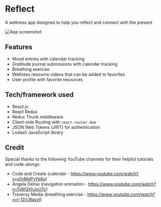 # Reflect

A wellness app designed to help you reflect and connect with the present

<img src="https://i.postimg.cc/ZRmtp8Cr/Screen-Shot-2020-09-15-at-9-04-23-PM.png" alt="App screenshot">

## Features

- Mood entries with calendar tracking
- Gratitude journal submissions with calendar tracking
- Breathing exercise
- Wellness resource videos that can be added to favorites
- User profile with favorite resources


## Tech/framework used
 - React.js
 - React Redux
 - Redux Thunk middleware
 - Client-side Routing with `react-router-dom`
 - JSON Web Tokens (JWT) for authentication
 - Lodash JavaScript library



 ## Credit

 Special thanks to the following YouTube channels for their helpful tutorials and code-alongs:

- Code and Create  (calendar - https://www.youtube.com/watch?v=o1yMqPyYeAo)
- Angela Delise  (navigation animation - https://www.youtube.com/watch?v=5jWQVhJxU7c)
- Traversy Media  (breathing exercise - https://www.youtube.com/watch?v=l-1ZrU6avzI)